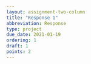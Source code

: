 ```yaml
---
layout: assignment-two-column
title: "Response 1"
abbreviation: Response
type: project
due_date: 2021-01-19
ordering: 1
draft: 1
points: 2
---
```

